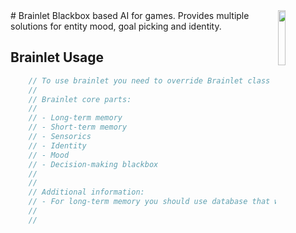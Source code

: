 <img src="https://i.imgur.com/szd80IM.png" width="15%" height="15%" align="right"/>
# Brainlet
Blackbox based AI for games. Provides multiple solutions for entity mood, goal picking and identity.


## Brainlet Usage
```java
    // To use brainlet you need to override Brainlet class
    // 
    // Brainlet core parts:
    // 
    // - Long-term memory
    // - Short-term memory
    // - Sensorics
    // - Identity
    // - Mood
    // - Decision-making blackbox
    // 
    //
    // Additional information:
    // - For long-term memory you should use database that won't use RAM to avoid hauling megabytes of data.
    // 
    // 
```
